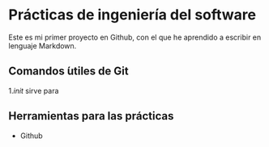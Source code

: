 # Prácticas de ingeniería del software
Este es mi primer proyecto en Github, con el que he aprendido a escribir en lenguaje Markdown.

## Comandos  ́utiles de Git
1.*init* sirve para

## Herramientas para las prácticas
* Github
